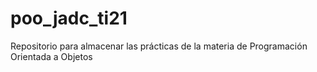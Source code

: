 # poo_jadc_ti21
Repositorio para almacenar las prácticas de la materia de Programación Orientada a Objetos
